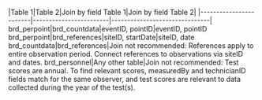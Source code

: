|Table 1|Table 2|Join by field Table 1|Join by field Table 2|
|------------------------|------------------------|-------------------------------|
brd_perpoint|brd_countdata|eventID, pointID|eventID, pointID
brd_perpoint|brd_references|siteID, startDate|siteID, date
brd_countdata|brd_references|Join not recommended: References apply to entire observation period. Connect references to observations via siteID and dates.
brd_personnel|Any other table|Join not recommended: Test scores are annual. To find relevant scores, measuredBy and technicianID fields match for the same observer, and test scores are relevant to data collected during the year of the test(s).
